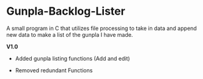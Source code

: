 # Gunpla-Backlog-Lister
A small program in C that utilizes file processing to take in data and append new data to make a list of the gunpla I have made. 



**V1.0**
+ Added gunpla listing functions (Add and edit)  
- Removed redundant Functions 

